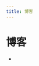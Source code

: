 ```yaml
---
title: 博客
---
```


<script setup>
import { data as posts } from './blog.data.js'
</script>
<ClientOnly>
  <h1>博客</h1>
  <ul list-outside>
    <li v-for="post of posts" list-none>
      <PostEntry v-if="post.frontmatter.title != $frontmatter.title" :excerpt="post.excerpt" :title="post.frontmatter.title" :splash-image-source="post.frontmatter.splash" :url="post.url"/>
    </li>
  </ul>
</ClientOnly>